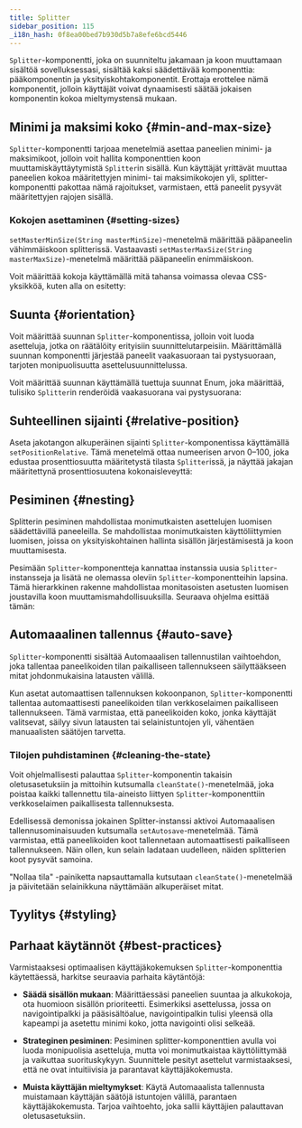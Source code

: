 ```yaml
---
title: Splitter
sidebar_position: 115
_i18n_hash: 0f8ea00bed7b930d5b7a8efe6bcd5446
---
```

<DocChip chip='shadow' />
<DocChip chip='name' label="dwc-splitter" />
<DocChip chip='since' label='24.00' />
<JavadocLink type="splitter" location="com/webforj/component/layout/splitter/Splitter" top='true'/>

`Splitter`-komponentti, joka on suunniteltu jakamaan ja koon muuttamaan sisältöä sovelluksessasi, sisältää kaksi säädettävää komponenttia: pääkomponentin ja yksityiskohtakomponentit. Erottaja erottelee nämä komponentit, jolloin käyttäjät voivat dynaamisesti säätää jokaisen komponentin kokoa mieltymystensä mukaan.

<ComponentDemo 
path='/webforj/splitterbasic?' 
javaE='https://raw.githubusercontent.com/webforj/webforj-documentation/refs/heads/main/src/main/java/com/webforj/samples/views/splitter/SplitterBasicView.java'
height='300px'
/>

## Minimi ja maksimi koko {#min-and-max-size}

`Splitter`-komponentti tarjoaa menetelmiä asettaa paneelien minimi- ja maksimikoot, jolloin voit hallita komponenttien koon muuttamiskäyttäytymistä `Splitter`in sisällä. Kun käyttäjät yrittävät muuttaa paneelien kokoa määritettyjen minimi- tai maksimikokojen yli, splitter-komponentti pakottaa nämä rajoitukset, varmistaen, että paneelit pysyvät määritettyjen rajojen sisällä.

### Kokojen asettaminen {#setting-sizes}

`setMasterMinSize(String masterMinSize)`-menetelmä määrittää pääpaneelin vähimmäiskoon splitterissä. Vastaavasti `setMasterMaxSize(String masterMaxSize)`-menetelmä määrittää pääpaneelin enimmäiskoon.

Voit määrittää kokoja käyttämällä mitä tahansa voimassa olevaa CSS-yksikköä, kuten alla on esitetty:

<ComponentDemo 
path='/webforj/splitterminmax?' 
javaE='https://raw.githubusercontent.com/webforj/webforj-documentation/refs/heads/main/src/main/java/com/webforj/samples/views/splitter/SplitterMinMaxView.java'
height='300px'
/>

## Suunta {#orientation}

Voit määrittää suunnan `Splitter`-komponentissa, jolloin voit luoda asetteluja, jotka on räätälöity erityisiin suunnittelutarpeisiin. Määrittämällä suunnan komponentti järjestää paneelit vaakasuoraan tai pystysuoraan, tarjoten monipuolisuutta asettelusuunnittelussa.

Voit määrittää suunnan käyttämällä tuettuja suunnat Enum, joka määrittää, tulisiko `Splitter`in renderöidä vaakasuorana vai pystysuorana:

<ComponentDemo 
path='/webforj/splitterorientation?' 
javaE='https://raw.githubusercontent.com/webforj/webforj-documentation/refs/heads/main/src/main/java/com/webforj/samples/views/splitter/SplitterOrientationView.java'
height='300px'
/>

## Suhteellinen sijainti {#relative-position}

Aseta jakotangon alkuperäinen sijainti `Splitter`-komponentissa käyttämällä `setPositionRelative`. Tämä menetelmä ottaa numeerisen arvon 0–100, joka edustaa prosenttiosuutta määritetystä tilasta `Splitter`issä, ja näyttää jakajan määritettynä prosenttiosuutena kokonaisleveyttä:

<ComponentDemo 
path='/webforj/splitterposition?' 
javaE='https://raw.githubusercontent.com/webforj/webforj-documentation/refs/heads/main/src/main/java/com/webforj/samples/views/splitter/SplitterPositionView.java'
height='300px'
/>

## Pesiminen {#nesting}

Splitterin pesiminen mahdollistaa monimutkaisten asettelujen luomisen säädettävillä paneeleilla. Se mahdollistaa monimutkaisten käyttöliittymien luomisen, joissa on yksityiskohtainen hallinta sisällön järjestämisestä ja koon muuttamisesta.

Pesimään `Splitter`-komponentteja kannattaa instanssia uusia `Splitter`-instansseja ja lisätä ne olemassa oleviin `Splitter`-komponentteihin lapsina. Tämä hierarkkinen rakenne mahdollistaa monitasoisten asetusten luomisen joustavilla koon muuttamismahdollisuuksilla. Seuraava ohjelma esittää tämän:

<ComponentDemo 
path='/webforj/splitternested?' 
javaE='https://raw.githubusercontent.com/webforj/webforj-documentation/refs/heads/main/src/main/java/com/webforj/samples/views/splitter/SplitterNestedView.java'
height='300px'
/>

## Automaaalinen tallennus {#auto-save}

`Splitter`-komponentti sisältää Automaaalisen tallennustilan vaihtoehdon, joka tallentaa paneelikoiden tilan paikalliseen tallennukseen säilyttääkseen mitat johdonmukaisina latausten välillä.

Kun asetat automaattisen tallennuksen kokoonpanon, `Splitter`-komponentti tallentaa automaattisesti paneelikoiden tilan verkkoselaimen paikalliseen tallennukseen. Tämä varmistaa, että paneelikoiden koko, jonka käyttäjät valitsevat, säilyy sivun latausten tai selainistuntojen yli, vähentäen manuaalisten säätöjen tarvetta.

### Tilojen puhdistaminen {#cleaning-the-state}

Voit ohjelmallisesti palauttaa `Splitter`-komponentin takaisin oletusasetuksiin ja mittoihin kutsumalla `cleanState()`-menetelmää, joka poistaa kaikki tallennettu tila-aineisto liittyen `Splitter`-komponenttiin verkkoselaimen paikallisesta tallennuksesta.

<ComponentDemo 
path='/webforj/splitterautosave?' 
javaE='https://raw.githubusercontent.com/webforj/webforj-documentation/refs/heads/main/src/main/java/com/webforj/samples/views/splitter/SplitterAutoSaveView.java'
height='400px'
/>

Edellisessä demonissa jokainen Splitter-instanssi aktivoi Automaaalisen tallennusominaisuuden kutsumalla `setAutosave`-menetelmää. Tämä varmistaa, että paneelikoiden koot tallennetaan automaattisesti paikalliseen tallennukseen. Näin ollen, kun selain ladataan uudelleen, näiden splitterien koot pysyvät samoina.

"Nollaa tila" -painiketta napsauttamalla kutsutaan `cleanState()`-menetelmää ja päivitetään selainikkuna näyttämään alkuperäiset mitat.

## Tyylitys {#styling}

<TableBuilder name="Splitter" />

## Parhaat käytännöt {#best-practices}

Varmistaaksesi optimaalisen käyttäjäkokemuksen `Splitter`-komponenttia käytettäessä, harkitse seuraavia parhaita käytäntöjä:

- **Säädä sisällön mukaan**: Määrittäessäsi paneelien suuntaa ja alkukokoja, ota huomioon sisällön prioriteetti. Esimerkiksi asettelussa, jossa on navigointipalkki ja pääsisältöalue, navigointipalkin tulisi yleensä olla kapeampi ja asetettu minimi koko, jotta navigointi olisi selkeää.

- **Strateginen pesiminen**: Pesiminen splitter-komponenttien avulla voi luoda monipuolisia asetteluja, mutta voi monimutkaistaa käyttöliittymää ja vaikuttaa suorituskykyyn. Suunnittele pesityt asettelut varmistaaksesi, että ne ovat intuitiivisia ja parantavat käyttäjäkokemusta.

- **Muista käyttäjän mieltymykset**: Käytä Automaaalista tallennusta muistamaan käyttäjän säätöjä istuntojen välillä, parantaen käyttäjäkokemusta. Tarjoa vaihtoehto, joka sallii käyttäjien palauttavan oletusasetuksiin.
